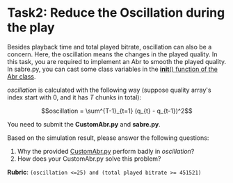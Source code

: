 # Task2: Reduce the Oscillation during the play

Besides playback time and total played bitrate, oscillation can also be a concern. Here, the oscillation means the changes in the played quality. In this task, you are required to implement an Abr to smooth the played quality. In sabre.py, you can cast some class variables in the [__init__() function of the Abr class](https://gitlab.oit.duke.edu/xz234/cs514ece558-lab/-/blob/main/Task2/sabre.py#L471).

$`oscillation`$ is calculated with the following way (suppose quality array's index start with 0, and it has $`T`$ chunks in total):

```math
oscillation = \sum^{T-1}_{t=1} (q_{t} - q_{t-1})^2
```

You need to submit the **CustomAbr.py** and **sabre.py**. 

Based on the simulation result, please answer the following questions:

1. Why the provided [CustomAbr.py](https://gitlab.oit.duke.edu/xz234/cs514ece558-lab/-/blob/main/Task2/CustomAbr.py) perform badly in $`oscillation`$?
2. How does your CustomAbr.py solve this problem?

**Rubric**: `(oscillation <=25) and (total played bitrate >= 451521)`

